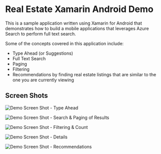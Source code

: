 # Real Estate Xamarin Android Demo

This is a sample application written using Xamarin for Android that demonstrates how to build a mobile applications that leverages Azure Search to perform full text search.  

Some of the concepts covered in this application include:
- Type Ahead (or Suggestions)
- Full Text Search 
- Paging
- Filtering
- Recommendations by finding real estate listings that are similar to the one you are currently viewing

## Screen Shots
![Demo Screen Shot - Type Ahead](https://raw.githubusercontent.com/liamca/RealEstateXamarinAndroidDemo/master/demo1.png)

![Demo Screen Shot - Search & Paging of Results](https://raw.githubusercontent.com/liamca/RealEstateXamarinAndroidDemo/master/demo2.png)

![Demo Screen Shot - Filtering & Count](https://raw.githubusercontent.com/liamca/RealEstateXamarinAndroidDemo/master/demo3.png)

![Demo Screen Shot - Details](https://raw.githubusercontent.com/liamca/RealEstateXamarinAndroidDemo/master/demo4.png)

![Demo Screen Shot - Recommendations](https://raw.githubusercontent.com/liamca/RealEstateXamarinAndroidDemo/master/demo5.png)


